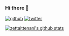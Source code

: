 ### Hi there 👋

<!--
**zettaittenani/zettaittenani** is a ✨ _special_ ✨ repository because its `README.md` (this file) appears on your GitHub profile.

Here are some ideas to get you started:

- 🔭 I’m currently working on ...
- 🌱 I’m currently learning ...
- 👯 I’m looking to collaborate on ...
- 🤔 I’m looking for help with ...
- 💬 Ask me about ...
- 📫 How to reach me: ...
- 😄 Pronouns: ...
- ⚡ Fun fact: ...
-->

[![github](https://img.shields.io/github/followers/zettaittenani?label=Follow%20%40zettaittenani&style=social)](https://github.com/zettaittenani)
[![twitter](https://img.shields.io/twitter/follow/zettaittenani?style=social)](https://twitter.com/zettaittenani)

[![zettaittenani's github stats](https://github-readme-stats.vercel.app/api?username=zettaittenani)](https://github.com/anuraghazra/github-readme-stats)
